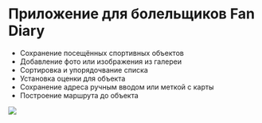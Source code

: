# Приложение для болельщиков Fan Diary
- Сохранение посещённых спортивных объектов
- Добавление фото или изображения из галереи
- Сортировка и упорядочвание списка
- Установка оценки для объекта
- Сохранение адреса ручным вводом или меткой с карты
- Построение маршрута до объекта


<img src="https://lh3.google.com/u/0/d/133d8bTu8SI4Snu6roSENbeedVihDjU_E=w1860-h927-iv1">
